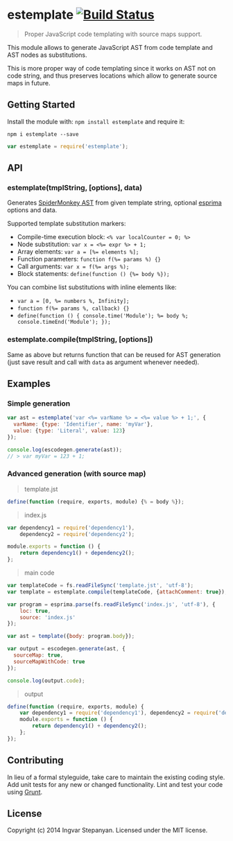 # estemplate [![Build Status](https://secure.travis-ci.org/RReverser/estemplate.png?branch=master)](http://travis-ci.org/RReverser/estemplate)

> Proper JavaScript code templating with source maps support.

This module allows to generate JavaScript AST from code template and AST nodes as substitutions.

This is more proper way of code templating since it works on AST not on code string, and thus preserves locations which allow to generate source maps in future.

## Getting Started
Install the module with: `npm install estemplate` and require it:

```shell
npm i estemplate --save
```

```javascript
var estemplate = require('estemplate');
```

## API

### estemplate(tmplString, [options], data)

Generates [SpiderMonkey AST](https://developer.mozilla.org/en-US/docs/SpiderMonkey/Parser_API) from given template string, optional [esprima](http://esprima.org/doc/index.html) options and data.

Supported template substitution markers:

  * Compile-time execution block: `<% var localCounter = 0; %>`
  * Node substitution: `var x = <%= expr %> + 1;`
  * Array elements: `var a = [%= elements %];`
  * Function parameters: `function f(%= params %) {}`
  * Call arguments: `var x = f(%= args %);`
  * Block statements: `define(function () {%= body %});`

You can combine list substitutions with inline elements like:
  * `var a = [0, %= numbers %, Infinity];`
  * `function f(%= params %, callback) {}`
  * `define(function () { console.time('Module'); %= body %; console.timeEnd('Module'); });`

### estemplate.compile(tmplString, [options])

Same as above but returns function that can be reused for AST generation (just save result and call with `data` as argument whenever needed).

## Examples

### Simple generation

```javascript
var ast = estemplate('var <%= varName %> = <%= value %> + 1;', {
  varName: {type: 'Identifier', name: 'myVar'},
  value: {type: 'Literal', value: 123}
});

console.log(escodegen.generate(ast));
// > var myVar = 123 + 1;
```

### Advanced generation (with source map)

> template.jst

```javascript
define(function (require, exports, module) {% = body %});
```

> index.js

```javascript
var dependency1 = require('dependency1'),
    dependency2 = require('dependency2');

module.exports = function () {
	return dependency1() + dependency2();
};
```

> main code

```javascript
var templateCode = fs.readFileSync('template.jst', 'utf-8');
var template = estemplate.compile(templateCode, {attachComment: true});

var program = esprima.parse(fs.readFileSync('index.js', 'utf-8'), {
    loc: true,
    source: 'index.js'
});

var ast = template({body: program.body});

var output = escodegen.generate(ast, {
  sourceMap: true,
  sourceMapWithCode: true
});

console.log(output.code);
```

> output

```javascript
define(function (require, exports, module) {
    var dependency1 = require('dependency1'), dependency2 = require('dependency2');
    module.exports = function () {
        return dependency1() + dependency2();
    };
});
```

## Contributing
In lieu of a formal styleguide, take care to maintain the existing coding style. Add unit tests for any new or changed functionality. Lint and test your code using [Grunt](http://gruntjs.com/).

## License
Copyright (c) 2014 Ingvar Stepanyan. Licensed under the MIT license.
